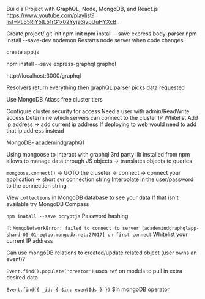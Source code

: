 Build a Project with GraphQL, Node, MongoDB, and React.js
https://www.youtube.com/playlist?list=PL55RiY5tL51rG1x02Yyj93iypUuHYXcB_

Create project/ git init
npm init
npm install --save express body-parser
npm install --save-dev nodemon
    Restarts node server when code changes

create app.js

npm install --save express-graphql graphql

http://localhost:3000/graphql

Resolvers return everything then graphQL parser picks data requested

Use MongoDB Atlass free cluster tiers

Configure cluster security for access
Need a user with admin/ReadWrite access
Determine which servers can connect to the cluster
    IP Whitelist
        Add ip address -> add current ip address
        If deploying to web would need to add that ip address instead

MongoDB- academindgraphQ1

Using mongoose to interact with graphql
    3rd party lib installed from npm
    allows to manage data through JS objects
        -> translates objects to queries

`mongoose.connect()` -> GOTO the cluseter -> connect -> connect your application -> short svr connection string
Interpolate in the user/password to the connection string

View `collections` in MongoDB database to see your data
If that isn't available try MongoDB Compass

`npm inatall --save bcryptjs` Password hashing

If: `MongoNetworkError: failed to connect to server [academindgraphqlapp-shard-00-01-zqtqo.mongodb.net:27017] on first connect`
Whitelist your current IP address

Can use mongoDB relations to created/update related object (user owns an event)?

`Event.find().populate('creator')` uses `ref` on models to pull in extra desired data

`Event.find({ _id: { $in: eventIds } })` $in mongoDB operator